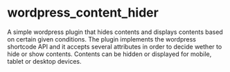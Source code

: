 # wordpress_content_hider
A simple wordpress plugin that hides contents and displays contents based on certain given conditions. The plugin implements the wordpress shortcode API and it accepts several attributes in order to decide wether to hide or show contents. Contents can be hidden or displayed for mobile, tablet or desktop devices.

